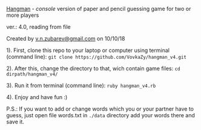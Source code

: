 [Hangman](https://en.wikipedia.org/wiki/Hangman_(game)) - *console* version of paper and pencil guessing game for two or more players

ver.: 4.0, reading from file

Created by v.n.zubarev@gmail.com on 10/10/18


1). First, clone this repo to your laptop or computer using terminal (command line): `git clone https://github.com/VovkaZy/hangman_v4.git`

2). After this, change the directory to that, wich contain game files: `cd dirpath/hangman_v4/`

3). Run it from terminal (command line): `ruby hangman_v4.rb`

4). Enjoy and have fun :)

P.S.: If you want to add or change words which you or your partner have to guess, just open file words.txt in `./data` directory add your words there and save it.
